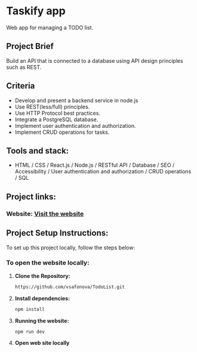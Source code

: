 # Taskify app

Web app for managing a TODO list.

## Project Brief
Build an API that is connected to a database using API design principles such as REST.

## Criteria
<ul>
  <li>Develop and present a backend service in node.js</li>
   <li>Use REST(less/full) principles.</li>
   <li>Use HTTP Protocol best practices.</li>
   <li>Integrate a PostgreSQL database.</li>
   <li>Implement user authentication and authorization.</li>
    <li>Implement CRUD operations for tasks.</li>
</ul>

## Tools and stack:

- HTML / CSS / React.js / Node.js / RESTful API / Database / SEO / Accessibility / User authentication and authorization / CRUD operations / SQL

## Project links:

### Website: [Visit the website](https://todo-list-gules-xi.vercel.app/)

## Project Setup Instructions:
To set up this project locally, follow the steps below:

### To open the website locally:

1. **Clone the Repository:**

    ```bash
    https://github.com/vsafonova/TodoList.git
    ```

2. **Install dependencies:**

    ```bash
    npm install
    ```
3. **Running the website:**

    ```bash
    npm run dev
    ```    

4. **Open web site locally**

